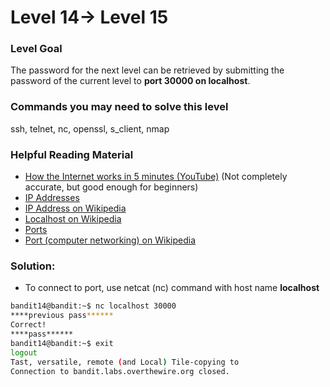 # Level 14→ Level 15

### Level Goal

The password for the next level can be retrieved by submitting the password of the current level to **port 30000 on localhost**.

### Commands you may need to solve this level

ssh, telnet, nc, openssl, s\_client, nmap

### Helpful Reading Material

* [How the Internet works in 5 minutes (YouTube)](https://www.youtube.com/watch?v=7\_LPdttKXPc) (Not completely accurate, but good enough for beginners)
* [IP Addresses](http://computer.howstuffworks.com/web-server5.htm)
* [IP Address on Wikipedia](https://en.wikipedia.org/wiki/IP\_address)
* [Localhost on Wikipedia](https://en.wikipedia.org/wiki/Localhost)
* [Ports](http://computer.howstuffworks.com/web-server8.htm)
* [Port (computer networking) on Wikipedia](https://en.wikipedia.org/wiki/Port\_\(computer\_networking\))

### Solution:

* To connect to port, use netcat (nc) command with host name **localhost**

```bash
bandit14@bandit:~$ nc localhost 30000
****previous pass******
Correct!
****pass******
bandit14@bandit:~$ exit
logout
Tast, versatile, remote (and Local) Tile-copying to
Connection to bandit.labs.overthewire.org closed.
```











